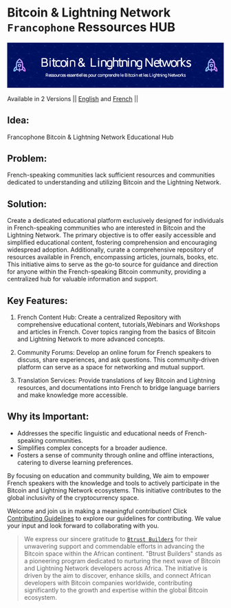 # Bitcoin & Lightning Network `Francophone` Ressources HUB

![banner](assets/header-cover.png)

Available in 2 Versions || [English]() and [French](https://github.com/richarddushime/BLN-EduHub-Francophone/blob/main/README.md) ||

## Idea: 
Francophone Bitcoin & Lightning Network Educational Hub

## Problem:
French-speaking communities lack sufficient resources and communities dedicated to understanding and utilizing Bitcoin and the Lightning Network.

## Solution:
Create a dedicated educational platform exclusively designed for individuals in French-speaking communities who are interested in Bitcoin and the Lightning Network. The primary objective is to offer easily accessible and simplified educational content, fostering comprehension and encouraging widespread adoption. Additionally, curate a comprehensive repository of resources available in French, encompassing articles, journals, books, etc. This initiative aims to serve as the go-to source for guidance and direction for anyone within the French-speaking Bitcoin community, providing a centralized hub for valuable information and support.

## Key Features:

1. French Content Hub:  Create a centralized  Repository with comprehensive educational content, tutorials,Webinars and Workshops and articles in French. Cover topics ranging from the basics of Bitcoin and Lightning Network to more advanced concepts.

2. Community Forums: Develop an online forum for French speakers to discuss, share experiences, and ask questions. This community-driven platform can serve as a space for networking and mutual support.


3. Translation Services:  Provide translations of key Bitcoin and Lightning resources, and documentations into French to bridge language barriers and make knowledge more accessible.


## Why its Important:

- Addresses the specific linguistic and educational needs of French-speaking communities.
- Simplifies complex concepts for a broader audience.
- Fosters a sense of community through online and offline interactions, catering to diverse learning preferences.

By focusing on education and community building, We aim to empower French speakers with the knowledge and tools to actively participate in the Bitcoin and Lightning Network ecosystems. This initiative contributes to the global inclusivity of the cryptocurrency space.


Welcome and join us in making a meaningful contribution! Click [Contributing Guidelines](https://github.com/richarddushime/BLN-EduHub-Francophone/blob/main/CONTRIBUTING.md) to explore our guidelines for contributing. We value your input and look forward to collaborating with you.


> We express our sincere gratitude to [`Btrust Builders`](https://builders.btrust.tech/) for their unwavering support and commendable efforts in advancing the Bitcoin space within the African continent. "Btrust Builders" stands as a pioneering program dedicated to nurturing the next wave of Bitcoin and Lightning Network developers across Africa. The initiative is driven by the aim to discover, enhance skills, and connect African developers with Bitcoin companies worldwide, contributing significantly to the growth and expertise within the global Bitcoin ecosystem.
